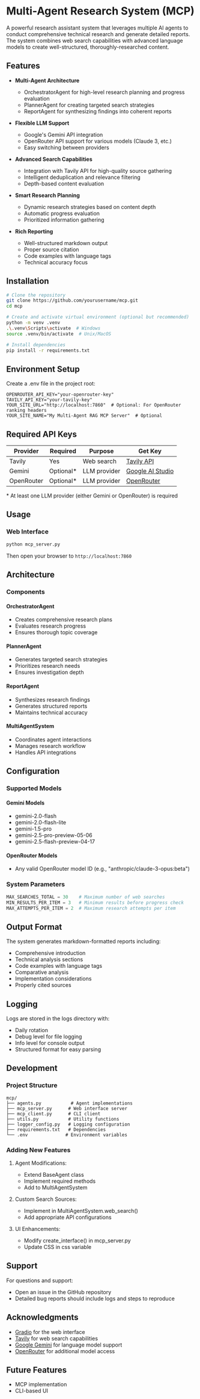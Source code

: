# Multi-Agent Research System (MCP)

A powerful research assistant system that leverages multiple AI agents to conduct comprehensive technical research and generate detailed reports. The system combines web search capabilities with advanced language models to create well-structured, thoroughly-researched content.

## Features

- **Multi-Agent Architecture**
  - OrchestratorAgent for high-level research planning and progress evaluation
  - PlannerAgent for creating targeted search strategies
  - ReportAgent for synthesizing findings into coherent reports

- **Flexible LLM Support**
  - Google's Gemini API integration
  - OpenRouter API support for various models (Claude 3, etc.)
  - Easy switching between providers

- **Advanced Search Capabilities**
  - Integration with Tavily API for high-quality source gathering
  - Intelligent deduplication and relevance filtering
  - Depth-based content evaluation

- **Smart Research Planning**
  - Dynamic research strategies based on content depth
  - Automatic progress evaluation
  - Prioritized information gathering

- **Rich Reporting**
  - Well-structured markdown output
  - Proper source citation
  - Code examples with language tags
  - Technical accuracy focus

## Installation

```bash
# Clone the repository
git clone https://github.com/yourusername/mcp.git
cd mcp

# Create and activate virtual environment (optional but recommended)
python -m venv .venv
.\.venv\Scripts\activate  # Windows
source .venv/bin/activate  # Unix/MacOS

# Install dependencies
pip install -r requirements.txt
```

## Environment Setup

Create a .env file in the project root:

```env
OPENROUTER_API_KEY="your-openrouter-key"
TAVILY_API_KEY="your-tavily-key"
YOUR_SITE_URL="http://localhost:7860"  # Optional: For OpenRouter ranking headers
YOUR_SITE_NAME="My Multi-Agent RAG MCP Server"  # Optional
```

## Required API Keys

| Provider | Required | Purpose | Get Key |
|----------|----------|----------|----------|
| Tavily | Yes | Web search | [Tavily API](https://tavily.com) |
| Gemini | Optional* | LLM provider | [Google AI Studio](https://makersuite.google.com/app/apikey) |
| OpenRouter | Optional* | LLM provider | [OpenRouter](https://openrouter.ai/keys) |

\* At least one LLM provider (either Gemini or OpenRouter) is required

## Usage

### Web Interface

```bash
python mcp_server.py
```

Then open your browser to `http://localhost:7860`

## Architecture

### Components

#### OrchestratorAgent
- Creates comprehensive research plans
- Evaluates research progress
- Ensures thorough topic coverage

#### PlannerAgent
- Generates targeted search strategies
- Prioritizes research needs
- Ensures investigation depth

#### ReportAgent
- Synthesizes research findings
- Generates structured reports
- Maintains technical accuracy

#### MultiAgentSystem
- Coordinates agent interactions
- Manages research workflow
- Handles API integrations

## Configuration

### Supported Models

#### Gemini Models
- gemini-2.0-flash
- gemini-2.0-flash-lite
- gemini-1.5-pro
- gemini-2.5-pro-preview-05-06
- gemini-2.5-flash-preview-04-17

#### OpenRouter Models
- Any valid OpenRouter model ID (e.g., "anthropic/claude-3-opus:beta")

### System Parameters

```python
MAX_SEARCHES_TOTAL = 30    # Maximum number of web searches
MIN_RESULTS_PER_ITEM = 3   # Minimum results before progress check
MAX_ATTEMPTS_PER_ITEM = 2  # Maximum research attempts per item
```

## Output Format

The system generates markdown-formatted reports including:
- Comprehensive introduction
- Technical analysis sections
- Code examples with language tags
- Comparative analysis
- Implementation considerations
- Properly cited sources

## Logging

Logs are stored in the logs directory with:
- Daily rotation
- Debug level for file logging
- Info level for console output
- Structured format for easy parsing

## Development

### Project Structure

```
mcp/
├── agents.py           # Agent implementations
├── mcp_server.py      # Web interface server
├── mcp_client.py      # CLI client
├── utils.py           # Utility functions
├── logger_config.py   # Logging configuration
├── requirements.txt   # Dependencies
└── .env              # Environment variables
```

### Adding New Features

1. Agent Modifications:
   - Extend BaseAgent class
   - Implement required methods
   - Add to MultiAgentSystem

2. Custom Search Sources:
   - Implement in MultiAgentSystem.web_search()
   - Add appropriate API configurations

3. UI Enhancements:
   - Modify create_interface() in mcp_server.py
   - Update CSS in css variable

## Support

For questions and support:
- Open an issue in the GitHub repository
- Detailed bug reports should include logs and steps to reproduce

## Acknowledgments

- [Gradio](https://www.gradio.app/) for the web interface
- [Tavily](https://tavily.com/) for web search capabilities
- [Google Gemini](https://makersuite.google.com/) for language model support
- [OpenRouter](https://openrouter.ai/) for additional model access

## Future Features
- MCP implementation
- CLI-based UI

